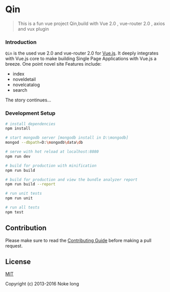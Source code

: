 # Qin

> This is a fun vue project Qin,build with Vue 2.0 , vue-router 2.0 , axios and vux plugin
### Introduction
`Qin` is the used vue 2.0 and vue-router 2.0 for [Vue.js](http://vuejs.org). It deeply integrates with Vue.js core to make building Single Page Applications with Vue.js a breeze. One point novel site Features include:

- index
- noveldetail
- novelcatalog
- search

The story continues...

### Development Setup

``` bash
# install dependencies
npm install

# start mongodb server [mongodb install in D:\mongodb]
mongod --dbpath=D:\mongodb\data\db

# serve with hot reload at localhost:8080
npm run dev

# build for production with minification
npm run build

# build for production and view the bundle analyzer report
npm run build --report

# run unit tests
npm run unit

# run all tests
npm test
```
## Contribution
Please make sure to read the [Contributing Guide](https://github.com/vuejs/vue/blob/dev/.github/CONTRIBUTING.md) before making a pull request.

## License

[MIT](http://opensource.org/licenses/MIT)

Copyright (c) 2013-2016 Noke long
